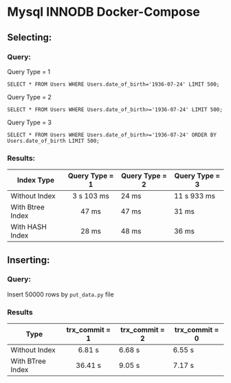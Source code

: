 # Mysql INNODB Docker-Compose

## Selecting:

### Query:

Query Type = 1


```SELECT * FROM Users WHERE Users.date_of_birth='1936-07-24' LIMIT 500;```

Query Type = 2

```SELECT * FROM Users WHERE Users.date_of_birth>='1936-07-24' LIMIT 500;```

Query Type = 3

```SELECT * FROM Users WHERE Users.date_of_birth>='1936-07-24' ORDER BY Users.date_of_birth LIMIT 500;```


### Results:

| Index Type       | Query Type = 1 | Query Type = 2 | Query Type = 3 |
|------------------|:--------------:|----------------|----------------|
| Without Index    |   3 s 103 ms   | 24 ms          | 11 s 933 ms    |
| With Btree Index |     47 ms      | 47 ms          | 31 ms          |
| With HASH Index  |     28 ms      | 48 ms          | 36 ms          |


## Inserting:


### Query:

Insert 50000 rows by `put_data.py` file

### Results


| Type             | trx_commit = 1 | trx_commit = 2 | trx_commit = 0 |
|------------------|:--------------:|----------------|----------------|
| Without Index    |     6.81 s     | 6.68 s         | 6.55 s         |
| With BTree Index |    36.41 s     | 9.05 s         | 7.17 s         |
